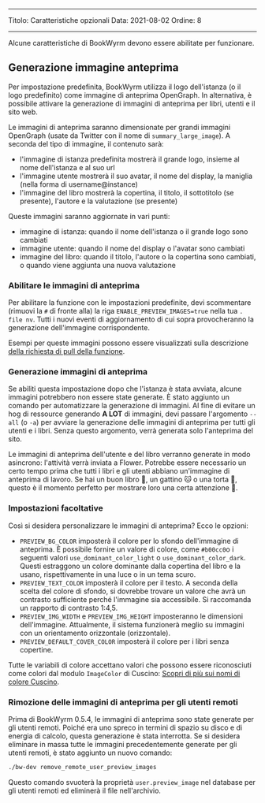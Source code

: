 - - -
Titolo: Caratteristiche opzionali Data: 2021-08-02 Ordine: 8
- - -

Alcune caratteristiche di BookWyrm devono essere abilitate per funzionare.

## Generazione immagine anteprima

Per impostazione predefinita, BookWyrm utilizza il logo dell'istanza (o il logo predefinito) come immagine di anteprima OpenGraph. In alternativa, è possibile attivare la generazione di immagini di anteprima per libri, utenti e il sito web.

Le immagini di anteprima saranno dimensionate per grandi immagini OpenGraph (usate da Twitter con il nome di `summary_large_image`). A seconda del tipo di immagine, il contenuto sarà:

- l'immagine di istanza predefinita mostrerà il grande logo, insieme al nome dell'istanza e al suo url
- l'immagine utente mostrerà il suo avatar, il nome del display, la maniglia (nella forma di username@instance)
- l'immagine del libro mostrerà la copertina, il titolo, il sottotitolo (se presente), l'autore e la valutazione (se presente)

Queste immagini saranno aggiornate in vari punti:

- immagine di istanza: quando il nome dell'istanza o il grande logo sono cambiati
- immagine utente: quando il nome del display o l'avatar sono cambiati
- immagine del libro: quando il titolo, l'autore o la copertina sono cambiati, o quando viene aggiunta una nuova valutazione

### Abilitare le immagini di anteprima

Per abilitare la funzione con le impostazioni predefinite, devi scommentare (rimuovi la `#` di fronte alla) la riga `ENABLE_PREVIEW_IMAGES=true` nella tua `. file nv`. Tutti i nuovi eventi di aggiornamento di cui sopra provocheranno la generazione dell'immagine corrispondente.

Esempi per queste immagini possono essere visualizzati sulla descrizione [della richiesta di pull della funzione](https://github.com/bookwyrm-social/bookwyrm/pull/1142#pullrequest-651683886-permalink).

### Generazione immagini di anteprima

Se abiliti questa impostazione dopo che l'istanza è stata avviata, alcune immagini potrebbero non essere state generate. È stato aggiunto un comando per automatizzare la generazione di immagini. Al fine di evitare un hog di ressource generando **A LOT** di immagini, devi passare l'argomento `--all` (o `-a`) per avviare la generazione delle immagini di anteprima per tutti gli utenti e i libri. Senza questo argomento, verrà generata solo l'anteprima del sito.

Le immagini di anteprima dell'utente e del libro verranno generate in modo asincrono: l'attività verrà inviata a Flower. Potrebbe essere necessario un certo tempo prima che tutti i libri e gli utenti abbiano un'immagine di anteprima di lavoro. Se hai un buon libro 📖, un gattino 🐱 o una torta 🍰, questo è il momento perfetto per mostrare loro una certa attenzione 💖.

### Impostazioni facoltative

Così si desidera personalizzare le immagini di anteprima? Ecco le opzioni:

- `PREVIEW_BG_COLOR` imposterà il colore per lo sfondo dell'immagine di anteprima. È possibile fornire un valore di colore, come `#b00cc0`o i seguenti valori `use_dominant_color_light` o `use_dominant_color_dark`. Questi estraggono un colore dominante dalla copertina del libro e la usano, rispettivamente in una luce o in un tema scuro.
- `PREVIEW_TEXT_COLOR` imposterà il colore per il testo. A seconda della scelta del colore di sfondo, si dovrebbe trovare un valore che avrà un contrasto sufficiente perché l'immagine sia accessibile. Si raccomanda un rapporto di contrasto 1:4,5.
- `PREVIEW_IMG_WIDTH` e `PREVIEW_IMG_HEIGHT` imposteranno le dimensioni dell'immagine. Attualmente, il sistema funzionerà meglio su immagini con un orientamento orizzontale (orizzontale).
- `PREVIEW_DEFAULT_COVER_COLOR` imposterà il colore per i libri senza copertine.

Tutte le variabili di colore accettano valori che possono essere riconosciuti come colori dal modulo `ImageColor` di Cuscino: [Scopri di più sui nomi di colore Cuscino](https://pillow.readthedocs.io/en/stable/reference/ImageColor.html#color-names).

### Rimozione delle immagini di anteprima per gli utenti remoti

Prima di BookWyrm 0.5.4, le immagini di anteprima sono state generate per gli utenti remoti. Poiché era uno spreco in termini di spazio su disco e di energia di calcolo, questa generazione è stata interrotta. Se si desidera eliminare in massa tutte le immagini precedentemente generate per gli utenti remoti, è stato aggiunto un nuovo comando:

```sh
./bw-dev remove_remote_user_preview_images
```

Questo comando svuoterà la proprietà `user.preview_image` nel database per gli utenti remoti ed eliminerà il file nell'archivio.
